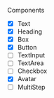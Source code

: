 Components

- [x] Text
- [x] Heading
- [x] Box
- [x] Button
- [ ] TextInput
- [ ] TextArea
- [ ] Checkbox
- [x] Avatar
- [ ] MultiStep
